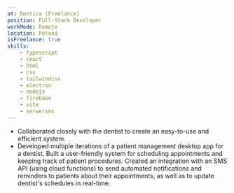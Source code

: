 ```yaml
---
at: Dentica (Freelance)
position: Full-Stack Developer
workMode: Remote
location: Poland
isFreelance: true
skills:
    - typescript
    - react
    - html
    - css
    - tailwindcss
    - electron
    - nodejs
    - firebase
    - vite
    - serwersms
---
```


- Collaborated closely with the dentist to create an easy-to-use and efficient system.
- Developed multiple iterations of a patient management desktop app for a dentist. Built a user-friendly system for scheduling appointments and keeping track of patient procedures. Created an integration with an SMS API (using cloud functions) to send automated notifications and reminders to patients about their appointments, as well as to update dentist's schedules in real-time.

